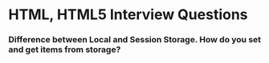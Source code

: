# HTML, HTML5 Interview Questions

### Difference between Local and Session Storage. How do you set and get items from storage?